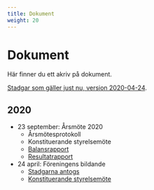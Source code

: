 ```yaml
---
title: Dokument
weight: 20
---
```


# Dokument

Här finner du ett akriv på dokument.

[Stadgar som gäller just nu, version 2020-04-24](/documents/2020/stadgar-2020-04-24.pdf).

## 2020

* 23 september: Årsmöte 2020
  * Årsmötesprotokoll
  * Konstituerande styrelsemöte
  * [Balansrapport](/documents/2020/Balansrapport%202020-05-04-2020-06-30.pdf)
  * [Resultatrapport](/documents/2020/Resultatrapport%202020-05-04-2020-06-30.pdf)
* 24 april: Föreningens bildande
  * [Stadgarna antogs](/documents/2020/stadgar-2020-04-24.pdf)
  * [Konstituerande styrelsemöte](/documents/2020/konstituerande-styrelsemote-2020-04-24.pdf)

